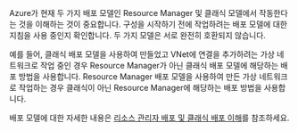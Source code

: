 Azure가 현재 두 가지 배포 모델인 Resource Manager 및 클래식 모델에서 작동한다는 것을 이해하는 것이 중요합니다. 구성을 시작하기 전에 작업하려는 배포 모델에 대한 지침을 사용 중인지 확인합니다. 두 가지 모델은 서로 완전히 호환되지 않습니다.

예를 들어, 클래식 배포 모델을 사용하여 만들었고 VNet에 연결을 추가하려는 가상 네트워크로 작업 중인 경우 Resource Manager가 아닌 클래식 배포 모델에 해당하는 배포 방법을 사용합니다. Resource Manager 배포 모델을 사용하여 만든 가상 네트워크로 작업하는 경우 클래식이 아닌 Resource Manager에 해당하는 배포 방법을 사용합니다.

배포 모델에 대한 자세한 내용은 [리소스 관리자 배포 및 클래식 배포 이해](../articles/resource-manager-deployment-model.md)를 참조하세요.



<!--HONumber=Nov16_HO2-->


